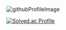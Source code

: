 ![githubProfileImage](https://user-images.githubusercontent.com/93918946/226569329-4e68b70c-c4ec-47a6-b8b4-0accdeee0b8d.png)


[![Solved.ac Profile](http://mazassumnida.wtf/api/v2/generate_badge?boj=abizsh)](https://solved.ac/abizsh/)
